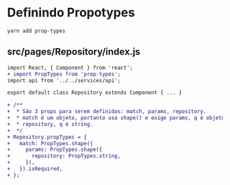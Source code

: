 # Definindo Propotypes

`yarn add prop-types`

## src/pages/Repository/index.js

```diff
import React, { Component } from 'react';
+ import PropTypes from 'prop-types';
import api from '../../services/api';

export default class Repository extends Component { ... }

+ /**
+  * São 3 props para serem definidas: match, params, repository.
+  * match é um objeto, portanto usa shape() e exige params, q é objeto, e exige
+  * repository, q é string.
+  */
+ Repository.propTypes = {
+   match: PropTypes.shape({
+     params: PropTypes.shape({
+       repository: PropTypes.string,
+     }),
+   }).isRequired,
+ };
```
